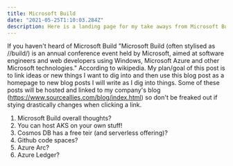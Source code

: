 ```yaml
---
title: Microsoft Build
date: "2021-05-25T1:10:03.284Z"
description: Here is a landing page for my take aways from Microsoft Build
---
```


If you haven't heard of Microsoft Build "Microsoft Build (often stylised as //build/) is an annual conference event held by Microsoft, aimed at software engineers and web developers using Windows, Microsoft Azure and other Microsoft technologies." According to wikipedia. My plan/goal of this post is to link ideas or new things I want to dig into and then use this blog post as a homepage to new blog posts I will write as I dig into things. Some of these posts will be hosted and linked to my company's blog (https://www.sourceallies.com/blog/index.html) so don't be freaked out if stying drastically changes when clicking a link. 

1. Microsoft Build overall thoughts? 
2. You can host AKS on your own stuff!
3. Cosmos DB has a free teir (and serverless offering)?
4. Github code spaces? 
5. Azure Arc?
6. Azure Ledger? 
